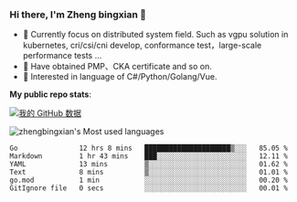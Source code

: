### Hi there, I'm Zheng bingxian  👋

* 📖  Currently focus on distributed system field. Such as vgpu solution in kubernetes, cri/csi/cni develop, conformance test，large-scale performance tests ...
* 🌱  Have obtained PMP、CKA certificate and so on.
* 👯  Interested in language of C#/Python/Golang/Vue.

**My public repo stats**:

[![我的 GitHub 数据](https://github-readme-stats.vercel.app/api?username=zhengbingxian&theme=merko)]()

![zhengbingxian's Most used languages](https://github-readme-stats.vercel.app/api/top-langs/?username=zhengbingxian&layout=compact&hide_border=true&langs_count=10)

<!--START_SECTION:waka-->

```text
Go               12 hrs 8 mins   █████████████████████▒░░░   85.05 %
Markdown         1 hr 43 mins    ███░░░░░░░░░░░░░░░░░░░░░░   12.11 %
YAML             13 mins         ▒░░░░░░░░░░░░░░░░░░░░░░░░   01.62 %
Text             8 mins          ▒░░░░░░░░░░░░░░░░░░░░░░░░   01.01 %
go.mod           1 min           ░░░░░░░░░░░░░░░░░░░░░░░░░   00.20 %
GitIgnore file   0 secs          ░░░░░░░░░░░░░░░░░░░░░░░░░   00.01 %
```

<!--END_SECTION:waka-->
